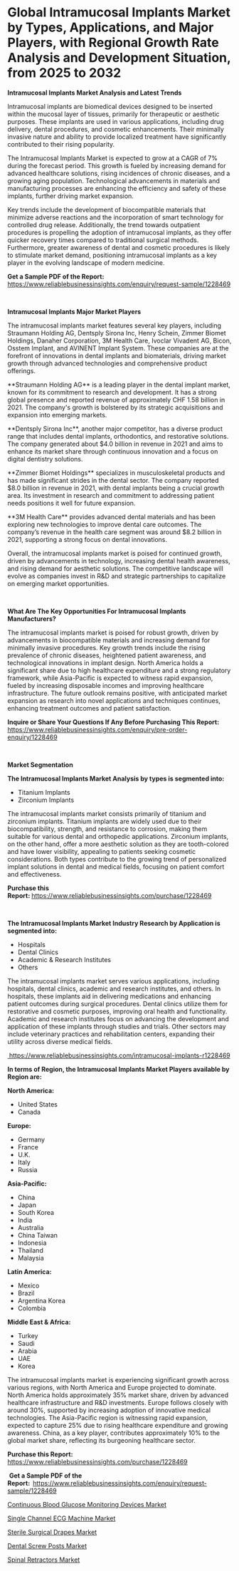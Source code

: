<p><h1>Global Intramucosal Implants Market by Types, Applications, and Major Players, with Regional Growth Rate Analysis and Development Situation, from 2025 to 2032</h1></p><p><strong>Intramucosal Implants Market Analysis and Latest Trends</strong></p>
<p><p>Intramucosal implants are biomedical devices designed to be inserted within the mucosal layer of tissues, primarily for therapeutic or aesthetic purposes. These implants are used in various applications, including drug delivery, dental procedures, and cosmetic enhancements. Their minimally invasive nature and ability to provide localized treatment have significantly contributed to their rising popularity.</p><p>The Intramucosal Implants Market is expected to grow at a CAGR of 7% during the forecast period. This growth is fueled by increasing demand for advanced healthcare solutions, rising incidences of chronic diseases, and a growing aging population. Technological advancements in materials and manufacturing processes are enhancing the efficiency and safety of these implants, further driving market expansion.</p><p>Key trends include the development of biocompatible materials that minimize adverse reactions and the incorporation of smart technology for controlled drug release. Additionally, the trend towards outpatient procedures is propelling the adoption of intramucosal implants, as they offer quicker recovery times compared to traditional surgical methods. Furthermore, greater awareness of dental and cosmetic procedures is likely to stimulate market demand, positioning intramucosal implants as a key player in the evolving landscape of modern medicine.</p></p>
<p><strong>Get a Sample PDF of the Report:&nbsp;</strong> <a href="https://www.reliablebusinessinsights.com/enquiry/request-sample/1228469?utm_campaign=1121&utm_medium=2&utm_source=Github&utm_content=ia&utm_term=03032025&utm_id=intramucosal-implants">https://www.reliablebusinessinsights.com/enquiry/request-sample/1228469</a></p>
<p>&nbsp;</p>
<p><strong>Intramucosal Implants Major Market Players</strong></p>
<p><p>The intramucosal implants market features several key players, including Straumann Holding AG, Dentsply Sirona Inc, Henry Schein, Zimmer Biomet Holdings, Danaher Corporation, 3M Health Care, Ivoclar Vivadent AG, Bicon, Osstem Implant, and AVINENT Implant System. These companies are at the forefront of innovations in dental implants and biomaterials, driving market growth through advanced technologies and comprehensive product offerings.</p><p>**Straumann Holding AG** is a leading player in the dental implant market, known for its commitment to research and development. It has a strong global presence and reported revenue of approximately CHF 1.58 billion in 2021. The company's growth is bolstered by its strategic acquisitions and expansion into emerging markets.</p><p>**Dentsply Sirona Inc**, another major competitor, has a diverse product range that includes dental implants, orthodontics, and restorative solutions. The company generated about $4.0 billion in revenue in 2021 and aims to enhance its market share through continuous innovation and a focus on digital dentistry solutions.</p><p>**Zimmer Biomet Holdings** specializes in musculoskeletal products and has made significant strides in the dental sector. The company reported $8.0 billion in revenue in 2021, with dental implants being a crucial growth area. Its investment in research and commitment to addressing patient needs positions it well for future expansion.</p><p>**3M Health Care** provides advanced dental materials and has been exploring new technologies to improve dental care outcomes. The company’s revenue in the health care segment was around $8.2 billion in 2021, supporting a strong focus on dental innovations.</p><p>Overall, the intramucosal implants market is poised for continued growth, driven by advancements in technology, increasing dental health awareness, and rising demand for aesthetic solutions. The competitive landscape will evolve as companies invest in R&D and strategic partnerships to capitalize on emerging market opportunities.</p></p>
<p>&nbsp;</p>
<p><strong>What Are The Key Opportunities For Intramucosal Implants Manufacturers?</strong></p>
<p><p>The intramucosal implants market is poised for robust growth, driven by advancements in biocompatible materials and increasing demand for minimally invasive procedures. Key growth trends include the rising prevalence of chronic diseases, heightened patient awareness, and technological innovations in implant design. North America holds a significant share due to high healthcare expenditure and a strong regulatory framework, while Asia-Pacific is expected to witness rapid expansion, fueled by increasing disposable incomes and improving healthcare infrastructure. The future outlook remains positive, with anticipated market expansion as research into novel applications and techniques continues, enhancing treatment outcomes and patient satisfaction.</p></p>
<p><strong>Inquire or Share Your Questions If Any Before Purchasing This Report:</strong> <a href="https://www.reliablebusinessinsights.com/enquiry/pre-order-enquiry/1228469?utm_campaign=1121&utm_medium=2&utm_source=Github&utm_content=ia&utm_term=03032025&utm_id=intramucosal-implants">https://www.reliablebusinessinsights.com/enquiry/pre-order-enquiry/1228469</a></p>
<p>&nbsp;</p>
<p><strong>Market Segmentation</strong></p>
<p><strong>The Intramucosal Implants Market Analysis by types is segmented into:</strong></p>
<p><ul><li>Titanium Implants</li><li>Zirconium Implants</li></ul></p>
<p><p>The intramucosal implants market consists primarily of titanium and zirconium implants. Titanium implants are widely used due to their biocompatibility, strength, and resistance to corrosion, making them suitable for various dental and orthopedic applications. Zirconium implants, on the other hand, offer a more aesthetic solution as they are tooth-colored and have lower visibility, appealing to patients seeking cosmetic considerations. Both types contribute to the growing trend of personalized implant solutions in dental and medical fields, focusing on patient comfort and effectiveness.</p></p>
<p><strong>Purchase this Report:&nbsp;</strong><a href="https://www.reliablebusinessinsights.com/purchase/1228469?utm_campaign=1121&utm_medium=2&utm_source=Github&utm_content=ia&utm_term=03032025&utm_id=intramucosal-implants">https://www.reliablebusinessinsights.com/purchase/1228469</a></p>
<p>&nbsp;</p>
<p><strong>The Intramucosal Implants Market Industry Research by Application is segmented into:</strong></p>
<p><ul><li>Hospitals</li><li>Dental Clinics</li><li>Academic & Research Institutes</li><li>Others</li></ul></p>
<p><p>The intramucosal implants market serves various applications, including hospitals, dental clinics, academic and research institutes, and others. In hospitals, these implants aid in delivering medications and enhancing patient outcomes during surgical procedures. Dental clinics utilize them for restorative and cosmetic purposes, improving oral health and functionality. Academic and research institutes focus on advancing the development and application of these implants through studies and trials. Other sectors may include veterinary practices and rehabilitation centers, expanding their utility across diverse medical fields.</p></p>
<p><a href="https://www.reliablebusinessinsights.com/intramucosal-implants-r1228469?utm_campaign=1121&utm_medium=2&utm_source=Github&utm_content=ia&utm_term=03032025&utm_id=intramucosal-implants">&nbsp;https://www.reliablebusinessinsights.com/intramucosal-implants-r1228469</a></p>
<p><strong>In terms of Region, the Intramucosal Implants Market Players available by Region are:</strong></p>
<p>
    <p> <strong> North America: </strong>
        <ul>
            <li>United States</li>
            <li>Canada</li>
        </ul>
        </p> 
    <p> <strong> Europe: </strong>
        <ul>
            <li>Germany</li>
            <li>France</li>
            <li>U.K.</li>
            <li>Italy</li>
            <li>Russia</li>
        </ul>
        </p> 
    <p> <strong> Asia-Pacific: </strong>
        <ul>
            <li>China</li>
            <li>Japan</li>
            <li>South Korea</li>
            <li>India</li>
            <li>Australia</li>
            <li>China Taiwan</li>
            <li>Indonesia</li>
            <li>Thailand</li>
            <li>Malaysia</li>
        </ul>
        </p> 
    <p> <strong> Latin America: </strong>
        <ul>
            <li>Mexico</li>
            <li>Brazil</li>
            <li>Argentina Korea</li>
            <li>Colombia</li>
        </ul>
        </p> 
    <p> <strong> Middle East & Africa: </strong>
        <ul>
            <li>Turkey</li>
            <li>Saudi</li>
            <li>Arabia</li>
            <li>UAE</li>
            <li>Korea</li>
        </ul>
    </p>
    </p>
<p><p>The intramucosal implants market is experiencing significant growth across various regions, with North America and Europe projected to dominate. North America holds approximately 35% market share, driven by advanced healthcare infrastructure and R&D investments. Europe follows closely with around 30%, supported by increasing adoption of innovative medical technologies. The Asia-Pacific region is witnessing rapid expansion, expected to capture 25% due to rising healthcare expenditure and growing awareness. China, as a key player, contributes approximately 10% to the global market share, reflecting its burgeoning healthcare sector.</p></p>
<p><strong>Purchase this Report: </strong><a href="https://www.reliablebusinessinsights.com/purchase/1228469?utm_campaign=1121&utm_medium=2&utm_source=Github&utm_content=ia&utm_term=03032025&utm_id=intramucosal-implants">https://www.reliablebusinessinsights.com/purchase/1228469</a></p>
<p>&nbsp;<strong>Get a Sample PDF of the Report:&nbsp;&nbsp;</strong><a href="https://www.reliablebusinessinsights.com/enquiry/request-sample/1228469?utm_campaign=1121&utm_medium=2&utm_source=Github&utm_content=ia&utm_term=03032025&utm_id=intramucosal-implants">https://www.reliablebusinessinsights.com/enquiry/request-sample/1228469</a></p>
<p><strong></strong></p>
<p><p><a href="https://github.com/azorrotutus/Market-Research-Report-List-1/blob/main/continuous-blood-glucose-monitoring-devices-market.md?utm_campaign=1121&utm_medium=2&utm_source=Github&utm_content=ia&utm_term=03032025&utm_id=intramucosal-implants">Continuous Blood Glucose Monitoring Devices Market</a></p><p><a href="https://github.com/spoorsusama/Market-Research-Report-List-1/blob/main/single-channel-ecg-machine-market.md?utm_campaign=1121&utm_medium=2&utm_source=Github&utm_content=ia&utm_term=03032025&utm_id=intramucosal-implants">Single Channel ECG Machine Market</a></p><p><a href="https://github.com/balapopepi/Market-Research-Report-List-1/blob/main/sterile-surgical-drapes-market.md?utm_campaign=1121&utm_medium=2&utm_source=Github&utm_content=ia&utm_term=03032025&utm_id=intramucosal-implants">Sterile Surgical Drapes Market</a></p><p><a href="https://github.com/storcweithzg/Market-Research-Report-List-1/blob/main/dental-screw-posts-market.md?utm_campaign=1121&utm_medium=2&utm_source=Github&utm_content=ia&utm_term=03032025&utm_id=intramucosal-implants">Dental Screw Posts Market</a></p><p><a href="https://github.com/lynlynyusay/Market-Research-Report-List-1/blob/main/spinal-retractors-market.md?utm_campaign=1121&utm_medium=2&utm_source=Github&utm_content=ia&utm_term=03032025&utm_id=intramucosal-implants">Spinal Retractors Market</a></p></p>
